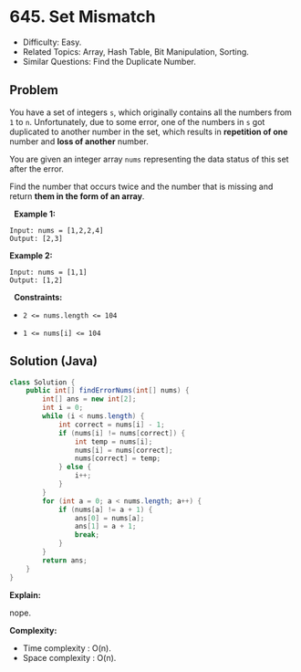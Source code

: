 # 645. Set Mismatch

- Difficulty: Easy.
- Related Topics: Array, Hash Table, Bit Manipulation, Sorting.
- Similar Questions: Find the Duplicate Number.

## Problem

You have a set of integers ```s```, which originally contains all the numbers from ```1``` to ```n```. Unfortunately, due to some error, one of the numbers in ```s``` got duplicated to another number in the set, which results in **repetition of one** number and **loss of another** number.

You are given an integer array ```nums``` representing the data status of this set after the error.

Find the number that occurs twice and the number that is missing and return **them in the form of an array**.

 
**Example 1:**
```
Input: nums = [1,2,2,4]
Output: [2,3]
```

**Example 2:**
```
Input: nums = [1,1]
Output: [1,2]
```
 
**Constraints:**


	
- ```2 <= nums.length <= 104```
	
- ```1 <= nums[i] <= 104```



## Solution (Java)

```java
class Solution {
    public int[] findErrorNums(int[] nums) {
        int[] ans = new int[2];
        int i = 0;
        while (i < nums.length) {
            int correct = nums[i] - 1;
            if (nums[i] != nums[correct]) {
                int temp = nums[i];
                nums[i] = nums[correct];
                nums[correct] = temp;
            } else {
                i++;
            }
        }
        for (int a = 0; a < nums.length; a++) {
            if (nums[a] != a + 1) {
                ans[0] = nums[a];
                ans[1] = a + 1;
                break;
            }
        }
        return ans;
    }
}
```

**Explain:**

nope.

**Complexity:**

* Time complexity : O(n).
* Space complexity : O(n).

